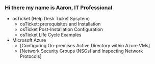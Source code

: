 ### Hi there my name is Aaron, IT Professional
* osTicket (Help Desk Ticket Sysytem)
  - osTicket: prerequisites and Installation
  - osTicket Post-Installation Configuration
  - osTicket Life Cycle Examples
* Microsoft Azure
  - [Configuring On-premises Active Directory within Azure VMs]
  - [Network Security Groups (NSGs) and Inspecting Network Protocols]   
